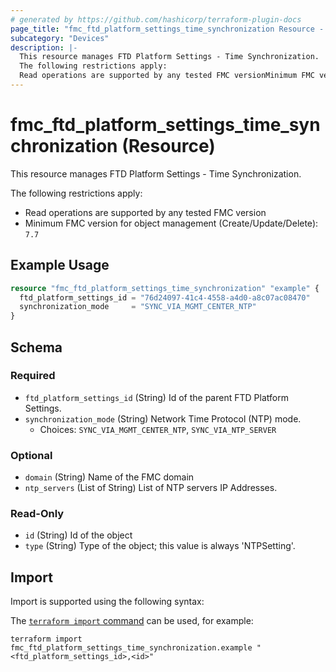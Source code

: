 ```yaml
---
# generated by https://github.com/hashicorp/terraform-plugin-docs
page_title: "fmc_ftd_platform_settings_time_synchronization Resource - terraform-provider-fmc"
subcategory: "Devices"
description: |-
  This resource manages FTD Platform Settings - Time Synchronization.
  The following restrictions apply:
  Read operations are supported by any tested FMC versionMinimum FMC version for object management (Create/Update/Delete): 7.7
---
```


# fmc_ftd_platform_settings_time_synchronization (Resource)

This resource manages FTD Platform Settings - Time Synchronization.

The following restrictions apply:
  - Read operations are supported by any tested FMC version
  - Minimum FMC version for object management (Create/Update/Delete): `7.7`

## Example Usage

```terraform
resource "fmc_ftd_platform_settings_time_synchronization" "example" {
  ftd_platform_settings_id = "76d24097-41c4-4558-a4d0-a8c07ac08470"
  synchronization_mode     = "SYNC_VIA_MGMT_CENTER_NTP"
}
```

<!-- schema generated by tfplugindocs -->
## Schema

### Required

- `ftd_platform_settings_id` (String) Id of the parent FTD Platform Settings.
- `synchronization_mode` (String) Network Time Protocol (NTP) mode.
  - Choices: `SYNC_VIA_MGMT_CENTER_NTP`, `SYNC_VIA_NTP_SERVER`

### Optional

- `domain` (String) Name of the FMC domain
- `ntp_servers` (List of String) List of NTP servers IP Addresses.

### Read-Only

- `id` (String) Id of the object
- `type` (String) Type of the object; this value is always 'NTPSetting'.

## Import

Import is supported using the following syntax:

The [`terraform import` command](https://developer.hashicorp.com/terraform/cli/commands/import) can be used, for example:

```shell
terraform import fmc_ftd_platform_settings_time_synchronization.example "<ftd_platform_settings_id>,<id>"
```
